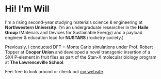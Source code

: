 # Hi! I'm Will

I'm a rising second-year studying materials science & engineering at **Northwestern University**. I'm an undergraduate researcher in the **Haile Group** (Materials and Devices for Sustainable Energy) and a payload engineer & education lead for **NUSTARS** (rocketry society.)

Previously, I conducted DFT + Monte Carlo simulations under Prof. Robert Topper at **Cooper Union** and developed a novel transgenic insertion of a SX4 P-element in fruit flies as part of the Stan-X molecular biology program at **The Lawrenceville School**.

Feel free to look around or check out [my website](https://wwang.me).
